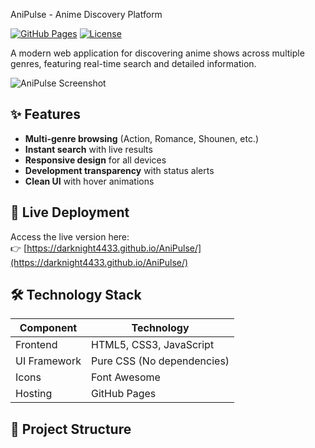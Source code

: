  AniPulse - Anime Discovery Platform

[![GitHub Pages](https://img.shields.io/badge/Live%20Demo-Available-brightgreen)](https://darknight4433.github.io/AniPulse/)
[![License](https://img.shields.io/badge/License-MIT-blue.svg)](LICENSE)

A modern web application for discovering anime shows across multiple genres, featuring real-time search and detailed information.

![AniPulse Screenshot](https://i.imgur.com/SCREENSHOT-ID.png)

## ✨ Features

- **Multi-genre browsing** (Action, Romance, Shounen, etc.)
- **Instant search** with live results
- **Responsive design** for all devices
- **Development transparency** with status alerts
- **Clean UI** with hover animations

## 🚀 Live Deployment

Access the live version here:  
👉 [https://darknight4433.github.io/AniPulse/](https://darknight4433.github.io/AniPulse/)

## 🛠️ Technology Stack

| Component       | Technology |
|-----------------|------------|
| Frontend        | HTML5, CSS3, JavaScript |
| UI Framework    | Pure CSS (No dependencies) |
| Icons           | Font Awesome |
| Hosting         | GitHub Pages |

## 📂 Project Structure
